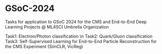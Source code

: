 # GSoC-2024

Tasks for application to GSoC 2024 for the 
CMS and End-to-End Deep Learning Projects @ ML4SCI Umbrella Organization

Task1: Electron/Photon classification \n
Task2: Quark/Gluon classification
Task3: Self-Supervised Learning for End-to-End Particle Reconstruction for the CMS Experiment (SimCLR, VicReg)
